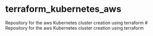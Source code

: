 # terraform_kubernetes_aws
Repository for the aws Kubernetes cluster creation using terraform 
#   R e p o s i t o r y   f o r   t h e   a w s   K u b e r n e t e s   c l u s t e r   c r e a t i o n   u s i n g   t e r r a f o r m  
 